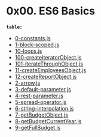 0x00. ES6 Basics
================
**`table:`**
  - [0-constants.js](0-constants.js)
  - [1-block-scoped.js](1-block-scoped.js)
  - [10-loops.js](10-loops.js)
  - [100-createIteratorObject.js](100-createIteratorObject.js)
  - [101-iterateThroughObject.js](101-iterateThroughObject.js)
  - [11-createEmployeesObject.js](11-createEmployeesObject.js)
  - [12-createReportObject.js](12-createReportObject.js)
  - [2-arrow.js](2-arrow.js)
  - [3-default-parameter.js](3-default-parameter.js)
  - [4-rest-parameter.js](4-rest-parameter.js)
  - [5-spread-operator.js](5-spread-operator.js)
  - [6-string-interpolation.js](6-string-interpolation.js)
  - [7-getBudgetObject.js](7-getBudgetObject.js)
  - [8-getBudgetCurrentYear.js](8-getBudgetCurrentYear.js)
  - [9-getFullBudget.js](9-getFullBudget.js)
